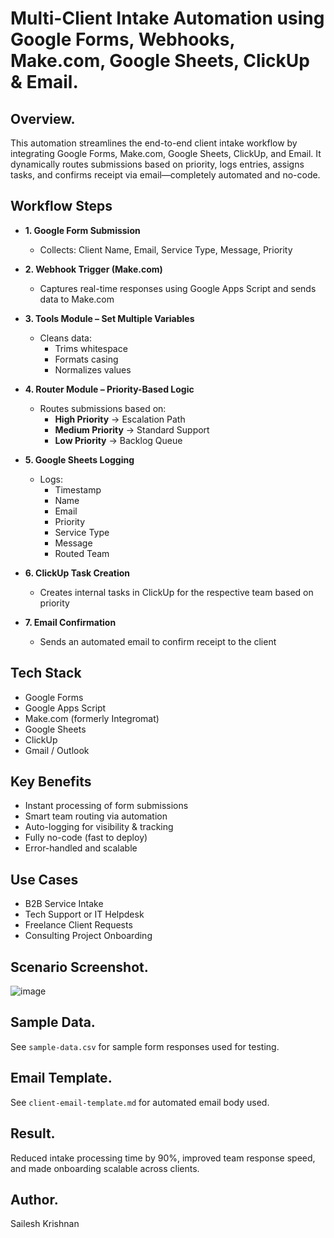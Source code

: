 # Multi-Client Intake Automation using Google Forms, Webhooks, Make.com, Google Sheets, ClickUp & Email.

## Overview.

This automation streamlines the end-to-end client intake workflow by integrating Google Forms, Make.com, Google Sheets, ClickUp, and Email. It dynamically routes submissions based on priority, logs entries, assigns tasks, and confirms receipt via email—completely automated and no-code.

## Workflow Steps

- **1. Google Form Submission**
  - Collects: Client Name, Email, Service Type, Message, Priority

- **2. Webhook Trigger (Make.com)**
  - Captures real-time responses using Google Apps Script and sends data to Make.com

- **3. Tools Module – Set Multiple Variables**
  - Cleans data:
    - Trims whitespace
    - Formats casing
    - Normalizes values

- **4. Router Module – Priority-Based Logic**
  - Routes submissions based on:
    - **High Priority** → Escalation Path
    - **Medium Priority** → Standard Support
    - **Low Priority** → Backlog Queue

- **5. Google Sheets Logging**
  - Logs:
    - Timestamp
    - Name
    - Email
    - Priority
    - Service Type
    - Message
    - Routed Team

- **6. ClickUp Task Creation**
  - Creates internal tasks in ClickUp for the respective team based on priority

- **7. Email Confirmation**
  - Sends an automated email to confirm receipt to the client

## Tech Stack

- Google Forms
- Google Apps Script
- Make.com (formerly Integromat)
- Google Sheets
- ClickUp
- Gmail / Outlook

## Key Benefits

- Instant processing of form submissions  
- Smart team routing via automation  
- Auto-logging for visibility & tracking  
- Fully no-code (fast to deploy)  
- Error-handled and scalable

## Use Cases

- B2B Service Intake
- Tech Support or IT Helpdesk
- Freelance Client Requests
- Consulting Project Onboarding

## Scenario Screenshot.
![image](https://github.com/user-attachments/assets/09847228-497c-44ac-9653-224f2b5557dc)


## Sample Data.
See `sample-data.csv` for sample form responses used for testing.

## Email Template.
See `client-email-template.md` for automated email body used.

## Result.
Reduced intake processing time by 90%, improved team response speed, and made onboarding scalable across clients.

## Author.
Sailesh Krishnan
